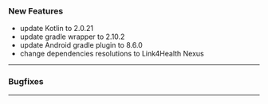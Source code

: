 ### New Features

- update Kotlin to 2.0.21
- update gradle wrapper to 2.10.2
- update Android gradle plugin to 8.6.0
- change dependencies resolutions to Link4Health Nexus

---

### Bugfixes


---

